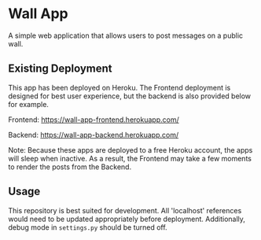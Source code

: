 # Wall App

A simple web application that allows users to post messages on a public wall.

## Existing Deployment

This app has been deployed on Heroku. The Frontend deployment is designed for best user experience, but the backend is also provided below for example.

Frontend: https://wall-app-frontend.herokuapp.com/

Backend: https://wall-app-backend.herokuapp.com/

Note: Because these apps are deployed to a free Heroku account, the apps will sleep when inactive. As a result, the Frontend may take a few moments to render the posts from the Backend.

## Usage

This repository is best suited for development. All 'localhost' references would need to be updated appropriately before deployment. Additionally, debug mode in `settings.py` should be turned off.
